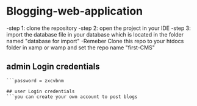 # Blogging-web-application

-step 1: clone the repository
-step 2: open the project in your IDE
-step 3: import the database file in your database which is located in the folder named "database for import"
-Remeber Clone this repo to your htdocs folder in xamp or wamp and set the repo name "first-CMS"
 
 ## admin Login credentials
 ```username = abdullah
 ```password = zxcvbnm

 ## user Login credentials
 ```you can create your own account to post blogs
